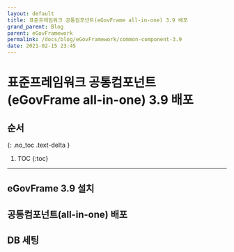 ```yaml
---
layout: default
title: 표준프레임워크 공통컴포넌트(eGovFrame all-in-one) 3.9 배포
grand_parent: Blog
parent: eGovFramework
permalink: /docs/blog/eGovFramework/common-component-3.9
date: 2021-02-15 23:45
---
```


# 표준프레임워크 공통컴포넌트(eGovFrame all-in-one) 3.9 배포

## 순서
{: .no_toc .text-delta }

1. TOC
{:toc}

---

## eGovFrame 3.9 설치

## 공통컴포넌트(all-in-one) 배포

## DB 세팅
